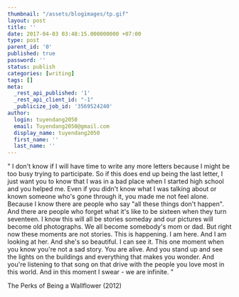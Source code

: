```yaml
---
thumbnail: "/assets/blogimages/tp.gif"
layout: post
title: ''
date: 2017-04-03 03:48:15.000000000 +07:00
type: post
parent_id: '0'
published: true
password: ''
status: publish
categories: [writing]
tags: []
meta:
  _rest_api_published: '1'
  _rest_api_client_id: "-1"
  _publicize_job_id: '3569524240'
author:
  login: tuyendang2050
  email: Tuyendang2050@gmail.com
  display_name: tuyendang2050
  first_name: ''
  last_name: ''
---
```




" I don't know if I will have time to write any more letters because I might be too busy trying to participate. So if this does end up being the last letter, I just want you to know that I was in a bad place when I started high school and you helped me. Even if you didn't know what I was talking about or known someone who's gone through it, you made me not feel alone. Because I know there are people who say "all these things don't happen". And there are people who forget what i<span class="text_exposed_show">t's like to be sixteen when they turn seventeen. I know this will all be stories someday and our pictures will become old photographs. We all become somebody's mom or dad. But right now these moments are not stories. This is happening. I am here. And I am looking at her. And she's so beautiful. I can see it. This one moment when you know you're not a sad story. You are alive. And you stand up and see the lights on the buildings and everything that makes you wonder. And you're listening to that song on that drive with the people you love most in this world. And in this moment I swear - we are infinite. "</span>


<div class="text_exposed_show">
The Perks of Being a Wallflower (2012)


</div>
